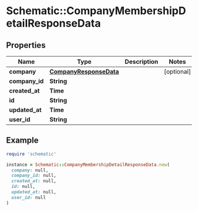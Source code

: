 # Schematic::CompanyMembershipDetailResponseData

## Properties

| Name | Type | Description | Notes |
| ---- | ---- | ----------- | ----- |
| **company** | [**CompanyResponseData**](CompanyResponseData.md) |  | [optional] |
| **company_id** | **String** |  |  |
| **created_at** | **Time** |  |  |
| **id** | **String** |  |  |
| **updated_at** | **Time** |  |  |
| **user_id** | **String** |  |  |

## Example

```ruby
require 'schematic'

instance = Schematic::CompanyMembershipDetailResponseData.new(
  company: null,
  company_id: null,
  created_at: null,
  id: null,
  updated_at: null,
  user_id: null
)
```

